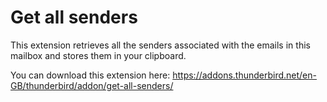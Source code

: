 # Get all senders

This extension retrieves all the senders associated with the emails in this mailbox and stores them in your clipboard.

You can download this extension here:
https://addons.thunderbird.net/en-GB/thunderbird/addon/get-all-senders/

